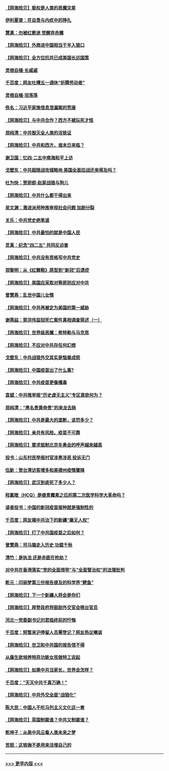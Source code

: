 #### [【网海拾贝】极权是人类的恶魔灾星](../pages/nsc993/n12910697.md?t=04290252) 
#### [伊利夏提：在自责与内疚中的挣扎](../pages/nsc993/n12910493.md?t=04290252) 
#### [慧真：勿被红歌迷 觉醒弃赤魔](../pages/nsc993/n12910485.md?t=04290252) 
#### [【网海拾贝】外商进中国相当于羊入狼口](../pages/nsc993/n12908274.md?t=04290252) 
#### [【网海拾贝】全方位抗共已成美国长远国策](../pages/nsc993/n12906878.md?t=04290252) 
#### [灵根自植‧长戚戚](../pages/nsc993/n12905585.md?t=04290252) 
#### [千百度：网友吐槽五一调休“折腾劳动者”](../pages/nsc993/n12905934.md?t=04290252) 
#### [灵根自植‧坦荡荡](../pages/nsc993/n12905562.md?t=04290252) 
#### [佚名：习近平家族信息泄漏案的荒唐](../pages/nsc993/n12904705.md?t=04290252) 
#### [【网海拾贝】与中共合作？西方不被玩死才怪](../pages/nsc993/n12903873.md?t=04290252) 
#### [郑纯清：中共毁灭全人类的活铁证](../pages/nsc993/n12903785.md?t=04290252) 
#### [【网海拾贝】中共和西方，谁末日来临？](../pages/nsc993/n12903482.md?t=04290252) 
#### [谢卫国：忆四‧二五中南海和平上访](../pages/nsc993/n12902192.md?t=04290252) 
#### [戈壁东：中共超限战攻城略地 美国全面应战还来得及吗？](../pages/nsc993/n12902297.md?t=04290252) 
#### [吐为快：贺骄郎‧赵家战狼与狗儿](../pages/nsc993/n12902280.md?t=04290252) 
#### [【网海拾贝】中共什么都干得出来](../pages/nsc993/n12897500.md?t=04290252) 
#### [吴文渊：激进派用种族审视社会问题 加剧分裂](../pages/nsc993/n12893881.md?t=04290252) 
#### [关乐：中共党史绝笔谣](../pages/nsc993/n12897270.md?t=04290252) 
#### [【网海拾贝】中共最怕的就是中国人民](../pages/nsc993/n12894705.md?t=04290252) 
#### [觅真：纪念“四二五” 共同反迫害](../pages/nsc993/n12894553.md?t=04290252) 
#### [【网海拾贝】中共没有资格写中共党史](../pages/nsc993/n12892231.md?t=04290252) 
#### [郑黎明：从《红舞鞋》原型到“新冠”后遗症](../pages/nsc993/n12890469.md?t=04290252) 
#### [【网海拾贝】美国应采取对等原则应对中共](../pages/nsc993/n12889176.md?t=04290252) 
#### [曾慧燕：乱世中国儿女情](../pages/nsc993/n12887931.md?t=04290252) 
#### [【网海拾贝】中共再被定为美国的第一威胁](../pages/nsc993/n12887580.md?t=04290252) 
#### [谢燕益：郭洪伟监狱死亡案件真相调查简述（一）](../pages/nsc993/n12885648.md?t=04290252) 
#### [【网海拾贝】世界级恶魔：希特勒与马克思](../pages/nsc993/n12884062.md?t=04290252) 
#### [【网海拾贝】不应对中共存任何幻想](../pages/nsc993/n12881460.md?t=04290252) 
#### [戈壁东：中共战狼外交其实是恼羞成怒](../pages/nsc993/n12880392.md?t=04290252) 
#### [【网海拾贝】中国疫苗出了什么事?](../pages/nsc993/n12879124.md?t=04290252) 
#### [【网海拾贝】中共疫苗更像播毒](../pages/nsc993/n12876631.md?t=04290252) 
#### [袁斌：中共推举报“历史虚无主义”专区意欲何为？](../pages/nsc993/n12876530.md?t=04290252) 
#### [郑纯清：“黑名贵黄命贵”的来龙去脉](../pages/nsc993/n12875589.md?t=04290252) 
#### [【网海拾贝】中共是最大的垄断，该罚多少？](../pages/nsc993/n12874006.md?t=04290252) 
#### [【网海拾贝】亲共有风险，疫苗不可靠](../pages/nsc993/n12872224.md?t=04290252) 
#### [【网海拾贝】要求抵制北京冬奥会的呼声越来越高](../pages/nsc993/n12868962.md?t=04290252) 
#### [投书：山东村民举报村官涉黑涉恶 投诉无门](../pages/nsc993/n12869726.md?t=04290252) 
#### [伍新：贺台湾访客增多和美德州疫情骤降](../pages/nsc993/n12865651.md?t=04290252) 
#### [【网海拾贝】武汉到底死了多少人？](../pages/nsc993/n12863707.md?t=04290252) 
#### [羟氯喹（HCQ）是继青霉素之后的第二次医学科学大革命吗？](../pages/nsc993/n12638564.md?t=04290252) 
#### [读者投书：中国的新冠疫苗接种就是强制性的](../pages/nsc993/n12859932.md?t=04290252) 
#### [千百度：网友揭中共治下的新疆“毫无人权”](../pages/nsc993/n12858385.md?t=04290252) 
#### [【网海拾贝】打了中共国疫苗之后如何？](../pages/nsc993/n12857866.md?t=04290252) 
#### [曾慧燕：司马璐走入历史 功载千秋](../pages/nsc993/n12856996.md?t=04290252) 
#### [清竹：是执法 还是赤匪在抢劫？](../pages/nsc993/n12856952.md?t=04290252) 
#### [对中共在香港落实“党的全面领导”与“全面管治权”的法理批判](../pages/nsc993/n12856929.md?t=04290252) 
#### [乾元：闫丽梦第三份报告提及的科学界“鳄鱼”](../pages/nsc993/n12855985.md?t=04290252) 
#### [【网海拾贝】下一个新疆人将会是你们](../pages/nsc993/n12855864.md?t=04290252) 
#### [【网海拾贝】拜登政府将鼓励外交官会晤台官员](../pages/nsc993/n12853615.md?t=04290252) 
#### [河北一党委副书记刘君临终前的忏悔](../pages/nsc993/n12849420.md?t=04290252) 
#### [千百度：短暂来沪停留人员需登记？网友热议嘲讽](../pages/nsc993/n12853497.md?t=04290252) 
#### [【网海拾贝】世卫和中共国的报告信不得](../pages/nsc993/n12850902.md?t=04290252) 
#### [从康生欲培养特异功能女孩做特工说起](../pages/nsc993/n12849289.md?t=04290252) 
#### [【网海拾贝】如果中共当家长，世界会怎样？](../pages/nsc993/n12848436.md?t=04290252) 
#### [千百度：“天灭中共千真万确！”](../pages/nsc993/n12845659.md?t=04290252) 
#### [【网海拾贝】中共外交全面“战狼化”](../pages/nsc993/n12845607.md?t=04290252) 
#### [陈大民：中国人不吃马列主义文化这一套](../pages/nsc993/n12842496.md?t=04290252) 
#### [【网海拾贝】英国制裁谁？中共又制裁谁？](../pages/nsc993/n12840909.md?t=04290252) 
#### [乾坤子：从美中风云看人类未来之梦](../pages/nsc993/n12840590.md?t=04290252) 
#### [苦胆：这铁锹不是用来活埋自己的](../pages/nsc993/n12839512.md?t=04290252) 

----
#### [ >>> 更早内容 <<< ](../indexes/nsc993-earlier.md)
